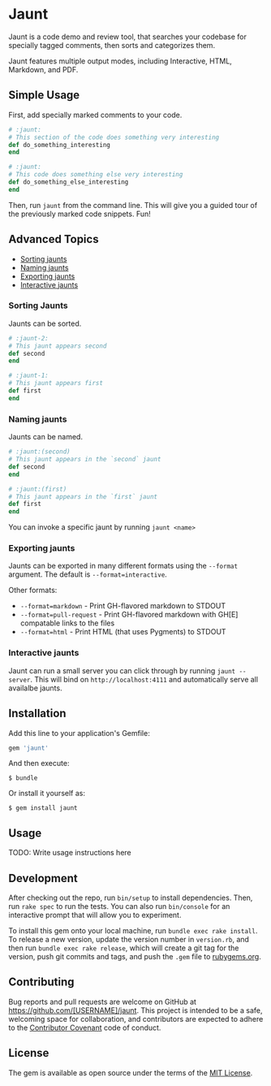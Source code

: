 # Jaunt

Jaunt is a code demo and review tool, that searches your codebase for specially tagged comments, then sorts and categorizes them.

Jaunt features multiple output modes, including Interactive, HTML, Markdown, and PDF.

## Simple Usage

First, add specially marked comments to your code.

```ruby
# :jaunt:
# This section of the code does something very interesting
def do_something_interesting
end

# :jaunt:
# This code does something else very interesting
def do_something_else_interesting
end
```

Then, run `jaunt` from the command line. This will give you a guided tour of the previously marked code snippets. Fun!

## Advanced Topics

- [Sorting jaunts](#sorting-jaunts)
- [Naming jaunts](#naming-jaunts)
- [Exporting jaunts](#exporting-jaunts)
- [Interactive jaunts](#interactive-jaunts)

### Sorting Jaunts

Jaunts can be sorted.

```ruby
# :jaunt-2:
# This jaunt appears second
def second
end

# :jaunt-1:
# This jaunt appears first
def first
end
```

### Naming jaunts

Jaunts can be named.

```ruby
# :jaunt:(second)
# This jaunt appears in the `second` jaunt
def second
end

# :jaunt:(first)
# This jaunt appears in the `first` jaunt
def first
end
```

You can invoke a specific jaunt by running `jaunt <name>`

### Exporting jaunts

Jaunts can be exported in many different formats using the `--format` argument. The default is `--format=interactive`.

Other formats:

- `--format=markdown` - Print GH-flavored markdown to STDOUT
- `--format=pull-request` - Print GH-flavored markdown with GH[E] compatable links to the files
- `--format=html` - Print HTML (that uses Pygments) to STDOUT

### Interactive jaunts

Jaunt can run a small server you can click through by running `jaunt --server`. This will bind on `http://localhost:4111` and automatically serve all availalbe jaunts.

## Installation

Add this line to your application's Gemfile:

```ruby
gem 'jaunt'
```

And then execute:

    $ bundle

Or install it yourself as:

    $ gem install jaunt

## Usage

TODO: Write usage instructions here

## Development

After checking out the repo, run `bin/setup` to install dependencies. Then, run `rake spec` to run the tests. You can also run `bin/console` for an interactive prompt that will allow you to experiment.

To install this gem onto your local machine, run `bundle exec rake install`. To release a new version, update the version number in `version.rb`, and then run `bundle exec rake release`, which will create a git tag for the version, push git commits and tags, and push the `.gem` file to [rubygems.org](https://rubygems.org).

## Contributing

Bug reports and pull requests are welcome on GitHub at https://github.com/[USERNAME]/jaunt. This project is intended to be a safe, welcoming space for collaboration, and contributors are expected to adhere to the [Contributor Covenant](http://contributor-covenant.org) code of conduct.


## License

The gem is available as open source under the terms of the [MIT License](http://opensource.org/licenses/MIT).

